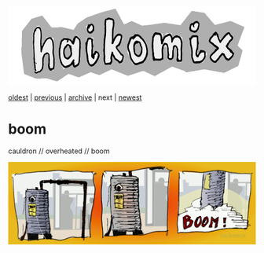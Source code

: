 <p align="center">
<img src="logo.gif" alt="logo" height="160" />
</p>

<p align="center">

[oldest](drifting-off.md) | 
[previous](raven.md) | 
[archive](ARCHIVE.md) | 
next | <!-- [next](boom.md) |  -->
[newest](README.md)

</p>

# boom

cauldron // overheated // boom

<img src="boom.gif" alt="boom :: cauldron // overheated // boom" title="kocioł // przegrzany // bum" />